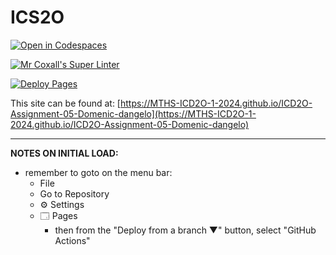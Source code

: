 # ICS2O

[![Open in Codespaces](https://classroom.github.com/assets/launch-codespace-2972f46106e565e64193e422d61a12cf1da4916b45550586e14ef0a7c637dd04.svg)](https://classroom.github.com/open-in-codespaces?assignment_repo_id=19639594)

[![Mr Coxall's Super Linter](https://github.com/MTHS-ICD2O-1-2024/ICD2O-Assignment-05-Domenic-dangelo/workflows/Mr%20Coxall's%20Super%20Linter/badge.svg)](https://github.com/MTHS-ICD2O-1-2024/ICD2O-Assignment-05-Domenic-dangelo/actions)

[![Deploy Pages](https://github.com/MTHS-ICD2O-1-2024/ICD2O-Assignment-05-Domenic-dangelo/workflows/Deploy%20Pages/badge.svg)](https://github.com/MTHS-ICD2O-1-2024/ICD2O-Assignment-05-Domenic-dangelo/actions)

This site can be found at: [https://MTHS-ICD2O-1-2024.github.io/ICD2O-Assignment-05-Domenic-dangelo](https://MTHS-ICD2O-1-2024.github.io/ICD2O-Assignment-05-Domenic-dangelo)

---

**NOTES ON INITIAL LOAD:**
- remember to goto on the menu bar:
  - File
  - Go to Repository
  - ⚙ Settings
  - 🗔 Pages
    - then from the "Deploy from a branch ▼" button, select "GitHub Actions"
